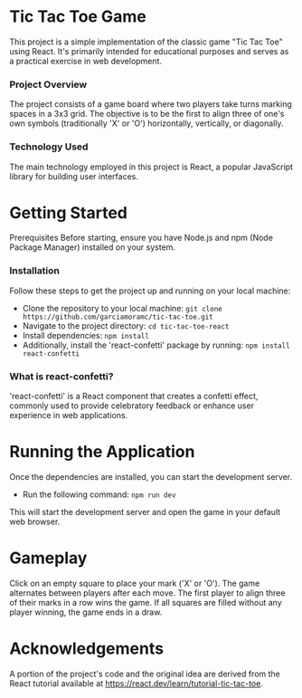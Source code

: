 # Tic Tac Toe Game
This project is a simple implementation of the classic game "Tic Tac Toe" using React. It's primarily intended for educational purposes and serves as a practical exercise in web development.

### Project Overview
The project consists of a game board where two players take turns marking spaces in a 3x3 grid. The objective is to be the first to align three of one's own symbols (traditionally 'X' or 'O') horizontally, vertically, or diagonally.

### Technology Used
The main technology employed in this project is React, a popular JavaScript library for building user interfaces. 

# Getting Started
Prerequisites
Before starting, ensure you have Node.js and npm (Node Package Manager) installed on your system.

### Installation
Follow these steps to get the project up and running on your local machine:
- Clone the repository to your local machine: `git clone https://github.com/garciamoramc/tic-tac-toe.git`
- Navigate to the project directory: `cd tic-tac-toe-react`
- Install dependencies: `npm install`
- Additionally, install the 'react-confetti' package by running: `npm install react-confetti`

### What is react-confetti?

'react-confetti' is a React component that creates a confetti effect, commonly used to provide celebratory feedback or enhance user experience in web applications.

# Running the Application
Once the dependencies are installed, you can start the development server. 
- Run the following command: `npm run dev`

This will start the development server and open the game in your default web browser.

# Gameplay
Click on an empty square to place your mark ('X' or 'O').
The game alternates between players after each move.
The first player to align three of their marks in a row wins the game.
If all squares are filled without any player winning, the game ends in a draw.

# Acknowledgements
A portion of the project's code and the original idea are derived from the React tutorial available at https://react.dev/learn/tutorial-tic-tac-toe. 








